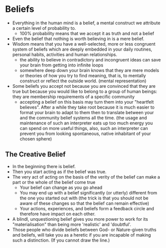 # Beliefs

* Everything in the human mind is a belief, a mental construct we attribute a certain level of probability to.
  * 100% probability means that we accept it as truth and not a belief
* Even the belief that nothing is worth believing in is a mere belief.
* Wisdom means that you have a well-selected, more or less congruent system of beliefs which are deeply embedded in your daily 
  routines, personal habits, activities and human relationships.
  * the ability to believe in contradictory and incongruent ideas can save your brain from getting into infinite loops
  * somewhere deep down your brain knows that they are mere models or theories of how you try to find meaning, that is,
    to mentally construct or reflect the outside world. (mental representation)
* Some beliefs you accept not because you are convinced that they are true but because you would like to belong to a group of
  human beings: they are membership requirements of a specific community
  * accepting a belief on this basis may turn them into your "heartfelt believes". After a while they take root because it is 
    much easier to format your brain to adapt to them then to translate between your and the community belief systems
    all the time. (the usage and maintenance of such an interpreter eats up too much energy you can spend on more useful things,
    also, such an interpreter can prevent you from looking spontaneous, native inhabitant of your chosen sphere)

## The Creative Belief

* In the beginning there is belief.
* Then you start acting as if the belief was true.
* The very act of acting on the basis of the verity of the belief can make a part or the whole of the belief come true
  * Your belief can change as you go ahead
  * You may end up with a belief significantly (or utterly) different from the one you started out with
    (the trick is that you should not be aware of these changes so that the belief can remain effective)
  * Your actions, experiences, and beliefs form a feedback circle and therefore have impact on each other.
* A blindl, unquestioning belief gives you more power to work for its "materialisation" than being more 'realistic'
  and 'doubtful'.
* Those people who divide beliefs between God- or Nature-given truths and beliefs, will take you as a heretic if you are 
  incapable of making such a distinction. (If you cannot draw the line.)
